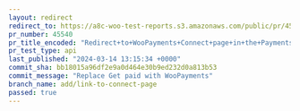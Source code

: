 ```yaml
---
layout: redirect
redirect_to: https://a8c-woo-test-reports.s3.amazonaws.com/public/pr/45540/api/index.html
pr_number: 45540
pr_title_encoded: "Redirect+to+WooPayments+Connect+page+in+the+Payments+task"
pr_test_type: api
last_published: "2024-03-14 13:15:34 +0000"
commit_sha: bb18015a96df2e9a0d464e30b9ed232d0a813b53
commit_message: "Replace Get paid with WooPayments"
branch_name: add/link-to-connect-page
passed: true
---
```

